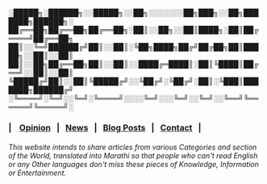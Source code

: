 
<p>
░█████╗░██████╗░░█████╗░░██╗░░░░░░░██╗███╗░░██╗███████╗██████╗░
██╔══██╗██╔══██╗██╔══██╗░██║░░██╗░░██║████╗░██║██╔════╝██╔══██╗
██║░░╚═╝██████╔╝██║░░██║░╚██╗████╗██╔╝██╔██╗██║█████╗░░██║░░██║
██║░░██╗██╔══██╗██║░░██║░░████╔═████║░██║╚████║██╔══╝░░██║░░██║
╚█████╔╝██║░░██║╚█████╔╝░░╚██╔╝░╚██╔╝░██║░╚███║███████╗██████╔╝
░╚════╝░╚═╝░░╚═╝░╚════╝░░░░╚═╝░░░╚═╝░░╚═╝░░╚══╝╚══════╝╚═════╝░
</p>

### | &nbsp;&nbsp; [Opinion](https://crowned-eagle.github.io/ReadMr/Op-Ed.html)  &nbsp;&nbsp;|&nbsp;&nbsp;  [News](https://crowned-eagle.github.io/ReadMr/News.html) &nbsp;&nbsp;|&nbsp;&nbsp;  [Blog Posts](https://crowned-eagle.github.io/ReadMr/Blog_Posts.html) &nbsp;&nbsp;|&nbsp;&nbsp; [Contact](https://crowned-eagle.github.io/ReadMr/Contact.html) &nbsp;&nbsp;|

###### This website intends to share articles from various Categories and section of the World, translated into Marathi so that people who can't read English or any Other languages don't miss these pieces of Knowledge, Information or Entertainment.

